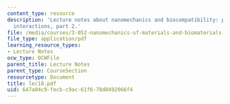 ```yaml
---
content_type: resource
description: 'Lecture notes about nanomechanics and biocompatibility: protein-biomaterial
  interactions, part 2.'
file: /media/courses/3-052-nanomechanics-of-materials-and-biomaterials-spring-2007/647a04c9fecbc9ac61f678d8492066f4_lec18.pdf
file_type: application/pdf
learning_resource_types:
- Lecture Notes
ocw_type: OCWFile
parent_title: Lecture Notes
parent_type: CourseSection
resourcetype: Document
title: lec18.pdf
uid: 647a04c9-fecb-c9ac-61f6-78d8492066f4
---
```

